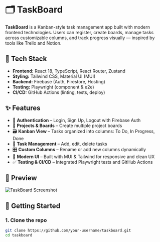 # 🗂️ TaskBoard

**TaskBoard** is a Kanban-style task management app built with modern frontend technologies. Users can register, create boards, manage tasks across customizable columns, and track progress visually — inspired by tools like Trello and Notion.

## 🔧 Tech Stack

- **Frontend:** React 18, TypeScript, React Router, Zustand
- **Styling:** Tailwind CSS, Material UI (MUI)
- **Backend:** Firebase (Auth, Firestore, Hosting)
- **Testing:** Playwright (component & e2e)
- **CI/CD:** GitHub Actions (linting, tests, deploy)

## ✨ Features

- 🔐 **Authentication** – Login, Sign Up, Logout with Firebase Auth  
- 🧠 **Projects & Boards** – Create multiple project boards  
- 🗃️ **Kanban View** – Tasks organized into columns: To Do, In Progress, Done  
- 📝 **Task Management** – Add, edit, delete tasks  
- 🎛️ **Custom Columns** – Rename or add new columns dynamically  
- 🎨 **Modern UI** – Built with MUI & Tailwind for responsive and clean UX  
- ✅ **Testing & CI/CD** – Integrated Playwright tests and GitHub Actions

## 📸 Preview

![TaskBoard Screenshot](./preview.png)

## 🚀 Getting Started

### 1. Clone the repo

```bash
git clone https://github.com/your-username/taskboard.git
cd taskboard
